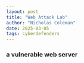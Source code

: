 ```yaml
---
layout: post
title: "Web Attack Lab"
author: "Nicholas Coleman"
date: 2025-03-05
tags: cyberdefenders
---
```

### a vulnerable web server

